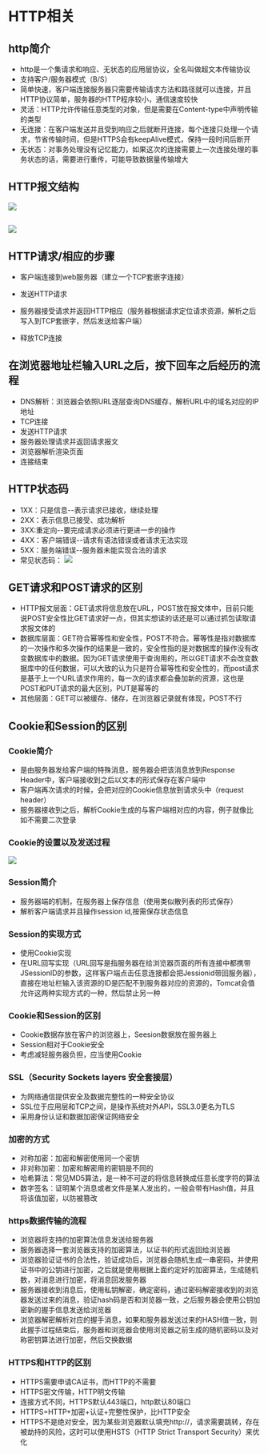 # HTTP相关

## http简介

* http是一个集请求和响应、无状态的应用层协议，全名叫做超文本传输协议
* 支持客户/服务器模式（B/S）
* 简单快速，客户端连接服务器只需要传输请求方法和路径就可以连接，并且HTTP协议简单，服务器的HTTP程序较小，通信速度较快
* 灵活：HTTP允许传输任意类型的对象，但是需要在Content-type中声明传输的类型
* 无连接：在客户端发送并且受到响应之后就断开连接，每个连接只处理一个请求，节省传输时间，但是HTTPS会有keepAlive模式，保持一段时间后断开
* 无状态：对事务处理没有记忆能力，如果这次的连接需要上一次连接处理的事务状态的话，需要进行重传，可能导致数据量传输增大

## HTTP报文结构

![](/HTTP相关/1.png)

## ![](/HTTP相关/2.png)

## HTTP请求/相应的步骤

* 客户端连接到web服务器（建立一个TCP套嵌字连接）

* 发送HTTP请求

* 服务器接受请求并返回HTTP相应（服务器根据请求定位请求资源，解析之后写入到TCP套嵌字，然后发送给客户端）

* 释放TCP连接

## 在浏览器地址栏输入URL之后，按下回车之后经历的流程

* DNS解析：浏览器会依照URL逐层查询DNS缓存，解析URL中的域名对应的IP地址
* TCP连接
* 发送HTTP请求
* 服务器处理请求并返回请求报文
* 浏览器解析渲染页面
* 连接结束

## HTTP状态码

* 1XX：只是信息--表示请求已接收，继续处理
* 2XX：表示信息已接受、成功解析
* 3XX:重定向--要完成请求必须进行更进一步的操作
* 4XX：客户端错误--请求有语法错误或者请求无法实现
* 5XX：服务端错误--服务器未能实现合法的请求
* 常见状态码：
  ![](/HTTP相关/3.png)

## GET请求和POST请求的区别

* HTTP报文层面：GET请求将信息放在URL，POST放在报文体中，目前只能说POST安全性比GET请求好一点，但其实想读的话还是可以通过抓包读取请求报文体的
* 数据库层面：GET符合幂等性和安全性，POST不符合。幂等性是指对数据库的一次操作和多次操作的结果是一致的，安全性指的是对数据库的操作没有改变数据库中的数据。因为GET请求使用于查询用的，所以GET请求不会改变数据库中的任何数据，可以大致的认为只是符合幂等性和安全性的，而post请求是基于上一个URL请求作用的，每一次的请求都会叠加新的资源，这也是POST和PUT请求的最大区别，PUT是幂等的
* 其他层面：GET可以被缓存、储存，在浏览器记录就有体现，POST不行

## Cookie和Session的区别

### Cookie简介

* 是由服务器发给客户端的特殊消息，服务器会把该消息放到Response Header中，客户端接收到之后以文本的形式保存在客户端中
* 客户端再次请求的时候，会把对应的Cookie信息放到请求头中（request header）
* 服务器接收到之后，解析Cookie生成的与客户端相对应的内容，例子就像比如不需要二次登录

### Cookie的设置以及发送过程

![](/HTTP相关/4.png)

### Session简介

- 服务器端的机制，在服务器上保存信息（使用类似散列表的形式保存）
- 解析客户端请求并且操作session id,按需保存状态信息

### Session的实现方式

- 使用Cookie实现
- 在URL回写实现（URL回写是指服务器在给浏览器页面的所有连接中都携带JSessionID的参数，这样客户端点击任意连接都会把Jessionid带回服务器），直接在地址栏输入该资源的ID是匹配不到服务器对应的资源的，Tomcat会值允许这两种实现方式的一种，然后禁止另一种

### Cookie和Session的区别

- Cookie数据存放在客户的浏览器上，Seesion数据放在服务器上
- Session相对于Cookie安全
- 考虑减轻服务器负担，应当使用Cookie

### SSL（Security Sockets layers 安全套接层）

- 为网络通信提供安全及数据完整性的一种安全协议
- SSL位于应用层和TCP之间，是操作系统对外API，SSL3.0更名为TLS
- 采用身份认证和数据加密保证网络安全

### 加密的方式

- 对称加密：加密和解密使用同一个密钥
- 非对称加密：加密和解密用的密钥是不同的
- 哈希算法：常见MD5算法，是一种不可逆的将信息转换成任意长度字符的算法
- 数字签名：证明某个消息或者文件是某人发出的，一般会带有Hash值，并且将该值加密，以防被篡改

### https数据传输的流程

- 浏览器将支持的加密算法信息发送给服务器
- 服务器选择一套浏览器支持的加密算法，以证书的形式返回给浏览器
- 浏览器验证证书的合法性，验证成功后，浏览器会随机生成一串密码，并使用证书中的公钥进行加密，之后就是使用根据上面约定好的加密算法，生成随机数，对消息进行加密，将消息回发服务器
- 服务器接收到消息后，使用私钥解密，确定密码，通过密码解密接收到的浏览器发送过来的消息，验证hash码是否和浏览器一致，之后服务器会使用公钥加密新的握手信息发送给浏览器
- 浏览器解密解析对应的握手消息，如果和服务器发送过来的HASH值一致，则此握手过程结束后，服务器和浏览器会使用浏览器之前生成的随机密码以及对称密钥算法进行加密，然后交换数据

### HTTPS和HTTP的区别

- HTTPS需要申请CA证书，而HTTP的不需要
- HTTPS密文传输，HTTP明文传输
- 连接方式不同，HTTPS默认443端口，http默认80端口
- HTTPS=HTTP+加密+认证+完整性保护，比HTTP安全
- HTTPS不是绝对安全，因为某些浏览器默认填充http://，请求需要跳转，存在被劫持的风险，这时可以使用HSTS（HTTP Strict Transport Security）来优化

